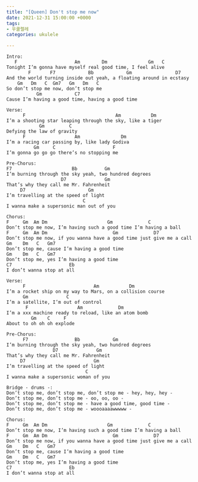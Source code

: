 ```yaml
---
title: "[Queen] Don't stop me now"
date: 2021-12-31 15:00:00 +0000
tags:
- 우쿨렐레
categories: ukulele

---
```

    Intro:
       F                     Am        Dm               Gm   C
    Tonight I’m gonna have myself real good time, I feel alive
            F       F7            Bb            Gm                D7
    And the world turning inside out yeah, a floating around in ecstasy
        Gm   Dm   C  Gm7   Gm   Dm   C
    So don’t stop me now, don’t stop me
               Gm			 C7
    Cause I’m having a good time, having a good time
    
    Verse:
          F                                 Am           Dm
    I’m a shooting star leaping through the sky, like a tiger
                Gm         C
    Defying the law of gravity
          F                  Am               Dm
    I’m a racing car passing by, like lady Godiva
              Gm     C                     F
    I’m gonna go go go there’s no stopping me
    
    Pre-Chorus:
    F7                      Bb          Gm
    I’m burning through the sky yeah, two hundred degrees
                        D7              Gm
    That’s why they call me Mr. Fahrenheit
         D7                       Gm
    I’m travelling at the speed of light
                      			C 
    I wanna make a supersonic man out of you
    
    Chorus:
    F     Gm  Am Dm                      Gm             C
    Don’t stop me now, I’m having such a good time I’m having a ball
    F     Gm  Am Dm                        Gm             D7
    Don’t stop me now, if you wanna have a good time just give me a call
    Gm    Dm   C   Gm7 
    Don’t stop me, cause I’m having a good time
    Gm    Dm   C   Gm7
    Don’t stop me, yes I’m having a good time
    C7                     Eb
    I don’t wanna stop at all
    
    Verse:
          F                         Am           Dm
    I’m a rocket ship on my way to Mars, on a collision course
          Gm              C
    I’m a satellite, I’m out of control
           F         	      Am             Dm
    I’m a xxx machine ready to reload, like an atom bomb
             Gm    C     F
    About to oh oh oh explode
    
    Pre-Chorus:
          F7                 Bb            Gm
    I’m burning through the sky yeah, two hundred degrees
                     D7              Gm
    That’s why they call me Mr. Fahrenheit
         D7                         Gm
    I’m travelling at the speed of light
                      		     C 
    I wanna make a supersonic woman of you
    
    Bridge - drums -:
    Don’t stop me, don’t stop me, don’t stop me - hey, hey, hey -
    Don’t stop me, don’t stop me - oo, oo, oo -
    Don’t stop me, don’t stop me - have a good time, good time -
    Don’t stop me, don’t stop me - woooaaaawwwww -
    
    Chorus:
    F     Gm  Am Dm                      Gm             C
    Don’t stop me now, I’m having such a good time I’m having a ball
    F     Gm  Am Dm                        Gm             D7
    Don’t stop me now, if you wanna have a good time just give me a call
    Gm    Dm   C   Gm7 
    Don’t stop me, cause I’m having a good time
    Gm    Dm   C   Gm7
    Don’t stop me, yes I’m having a good time
    C7                     Eb
    I don’t wanna stop at all    
